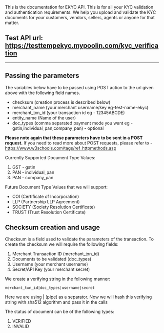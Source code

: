 This is the documentation for EKYC API. This is for all your KYC validation and authentication requirements. 
We help you upload and validate the KYC documents for your customers, vendors, sellers, agents or anyone for that matter. 

## Test API url: https://testtempekyc.mypoolin.com/kyc_verification

***

## Passing the parameters

The variables below have to be passed using POST action to the url given above with the following field names.

* checksum (creation process is described below) 
* merchant_name (your merchant username/key eg-test-name-ekyc)
* merchant_txn_id (your transaction id eg - 12345ABCDE)
* entity_name (Name of the user) 
* doc_types (comma separated payment mode you want eg -gstin,individual_pan,company_pan) - optional



**Please note again that these parameters have to be sent in a POST request.**
If you need to read more about POST requests, please refer to - https://www.w3schools.com/tags/ref_httpmethods.asp

Currently Supported Document Type Values:
1) GST - gstin
2) PAN - individual_pan
3) PAN - company_pan

Future Document Type Values that we will support: 
* COI (Certificate of Incorporation)
* LLP (Partnership LLP Agreement) 
* SOCIETY (Society Resolution Certificate) 
* TRUST (Trust Resolution Certificate) 


## Checksum creation and usage

Checksum is a field used to validate the parameters of the transaction.
To create the checksum we will require the following fields:

1. Merchant Transaction ID (merchant_txn_id)
2. Documents to be validated (doc_types)
3. Username (your merchant username)
4. Secret/API Key (your merchant secret)

We create a verifying string in the following manner:

```
merchant_txn_id|doc_types|username|secret
```

Here we are using | (pipe) as a separator. Now we will hash this verifying string with sha512 algorithm
and pass it in the calls

The status of document can be of the following types:
1. VERIFIED
2. INVALID

